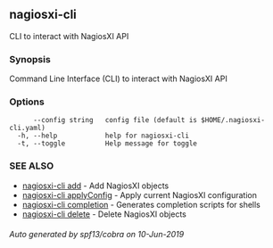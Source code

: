 ## nagiosxi-cli

CLI to interact with NagiosXI API

### Synopsis

Command Line Interface (CLI) to interact with NagiosXI API

### Options

```
      --config string   config file (default is $HOME/.nagiosxi-cli.yaml)
  -h, --help            help for nagiosxi-cli
  -t, --toggle          Help message for toggle
```

### SEE ALSO

* [nagiosxi-cli add](nagiosxi-cli_add.md)	 - Add NagiosXI objects
* [nagiosxi-cli applyConfig](nagiosxi-cli_applyConfig.md)	 - Apply current NagiosXI configuration
* [nagiosxi-cli completion](nagiosxi-cli_completion.md)	 - Generates completion scripts for shells
* [nagiosxi-cli delete](nagiosxi-cli_delete.md)	 - Delete NagiosXI objects

###### Auto generated by spf13/cobra on 10-Jun-2019
